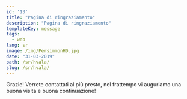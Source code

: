 ```yaml
---
id: '13'
title: "Pagina di ringraziamento"
description: "Pagina di ringraziamento"
templateKey: message
tags:
  - web
lang: sr
image: /img/PersimmonHD.jpg
date: "31-03-2019"
path: /sr/hvala/
slug: /sr/hvala/
---
```


Grazie! Verrete contattati al più presto, nel frattempo vi auguriamo una buona visita e buona continuazione!

